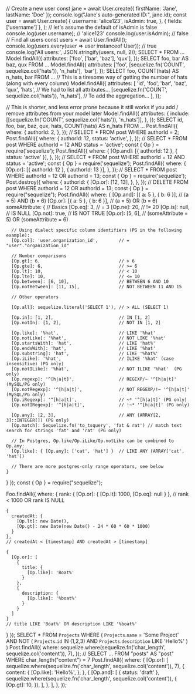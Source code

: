 // Create a new user
const jane = await User.create({ firstName: 'Jane', lastName: 'Doe' });
console.log("Jane's auto-generated ID:", jane.id);
const user = await User.create(
  {
    username: 'alice123',
    isAdmin: true,
  },
  { fields: ['username'] },
);
// let's assume the default of isAdmin is false
console.log(user.username); // 'alice123'
console.log(user.isAdmin); // false
// Find all users
const users = await User.findAll();
console.log(users.every(user => user instanceof User)); // true
console.log('All users:', JSON.stringify(users, null, 2));
SELECT * FROM ...
Model.findAll({
  attributes: ['foo', ['bar', 'baz'], 'qux'],
});
SELECT foo, bar AS baz, qux FROM ...
Model.findAll({
  attributes: ['foo', [sequelize.fn('COUNT', sequelize.col('hats')), 'n_hats'], 'bar'],
});
SELECT foo, COUNT(hats) AS n_hats, bar FROM ...
// This is a tiresome way of getting the number of hats (along with every column)
Model.findAll({
  attributes: [
    'id',
    'foo',
    'bar',
    'baz',
    'qux',
    'hats', // We had to list all attributes...
    [sequelize.fn('COUNT', sequelize.col('hats')), 'n_hats'], // To add the aggregation...
  ],
});

// This is shorter, and less error prone because it still works if you add / remove attributes from your model later
Model.findAll({
  attributes: {
    include: [[sequelize.fn('COUNT', sequelize.col('hats')), 'n_hats']],
  },
});
SELECT id, foo, bar, baz, qux, hats, COUNT(hats) AS n_hats FROM ...
Post.findAll({
  where: {
    authorId: 2,
  },
});
// SELECT * FROM post WHERE authorId = 2;
Post.findAll({
  where: {
    authorId: 12,
    status: 'active',
  },
});
// SELECT * FROM post WHERE authorId = 12 AND status = 'active';
const { Op } = require('sequelize');
Post.findAll({
  where: {
    [Op.and]: [{ authorId: 12 }, { status: 'active' }],
  },
});
// SELECT * FROM post WHERE authorId = 12 AND status = 'active';
const { Op } = require('sequelize');
Post.findAll({
  where: {
    [Op.or]: [{ authorId: 12 }, { authorId: 13 }],
  },
});
// SELECT * FROM post WHERE authorId = 12 OR authorId = 13;
const { Op } = require('sequelize');
Post.destroy({
  where: {
    authorId: {
      [Op.or]: [12, 13],
    },
  },
});
// DELETE FROM post WHERE authorId = 12 OR authorId = 13;
const { Op } = require("sequelize");
Post.findAll({
  where: {
    [Op.and]: [{ a: 5 }, { b: 6 }],            // (a = 5) AND (b = 6)
    [Op.or]: [{ a: 5 }, { b: 6 }],             // (a = 5) OR (b = 6)
    someAttribute: {
      // Basics
      [Op.eq]: 3,                              // = 3
      [Op.ne]: 20,                             // != 20
      [Op.is]: null,                           // IS NULL
      [Op.not]: true,                          // IS NOT TRUE
      [Op.or]: [5, 6],                         // (someAttribute = 5) OR (someAttribute = 6)

      // Using dialect specific column identifiers (PG in the following example):
      [Op.col]: 'user.organization_id',        // = "user"."organization_id"

      // Number comparisons
      [Op.gt]: 6,                              // > 6
      [Op.gte]: 6,                             // >= 6
      [Op.lt]: 10,                             // < 10
      [Op.lte]: 10,                            // <= 10
      [Op.between]: [6, 10],                   // BETWEEN 6 AND 10
      [Op.notBetween]: [11, 15],               // NOT BETWEEN 11 AND 15

      // Other operators

      [Op.all]: sequelize.literal('SELECT 1'), // > ALL (SELECT 1)

      [Op.in]: [1, 2],                         // IN [1, 2]
      [Op.notIn]: [1, 2],                      // NOT IN [1, 2]

      [Op.like]: '%hat',                       // LIKE '%hat'
      [Op.notLike]: '%hat',                    // NOT LIKE '%hat'
      [Op.startsWith]: 'hat',                  // LIKE 'hat%'
      [Op.endsWith]: 'hat',                    // LIKE '%hat'
      [Op.substring]: 'hat',                   // LIKE '%hat%'
      [Op.iLike]: '%hat',                      // ILIKE '%hat' (case insensitive) (PG only)
      [Op.notILike]: '%hat',                   // NOT ILIKE '%hat'  (PG only)
      [Op.regexp]: '^[h|a|t]',                 // REGEXP/~ '^[h|a|t]' (MySQL/PG only)
      [Op.notRegexp]: '^[h|a|t]',              // NOT REGEXP/!~ '^[h|a|t]' (MySQL/PG only)
      [Op.iRegexp]: '^[h|a|t]',                // ~* '^[h|a|t]' (PG only)
      [Op.notIRegexp]: '^[h|a|t]',             // !~* '^[h|a|t]' (PG only)

      [Op.any]: [2, 3],                        // ANY (ARRAY[2, 3]::INTEGER[]) (PG only)
      [Op.match]: Sequelize.fn('to_tsquery', 'fat & rat') // match text search for strings 'fat' and 'rat' (PG only)

      // In Postgres, Op.like/Op.iLike/Op.notLike can be combined to Op.any:
      [Op.like]: { [Op.any]: ['cat', 'hat'] }  // LIKE ANY (ARRAY['cat', 'hat'])

      // There are more postgres-only range operators, see below
    }
  }
});
const { Op } = require("sequelize");

Foo.findAll({
  where: {
    rank: {
      [Op.or]: {
        [Op.lt]: 1000,
        [Op.eq]: null
      }
    },
    // rank < 1000 OR rank IS NULL

    {
      createdAt: {
        [Op.lt]: new Date(),
        [Op.gt]: new Date(new Date() - 24 * 60 * 60 * 1000)
      }
    },
    // createdAt < [timestamp] AND createdAt > [timestamp]

    {
      [Op.or]: [
        {
          title: {
            [Op.like]: 'Boat%'
          }
        },
        {
          description: {
            [Op.like]: '%boat%'
          }
        }
      ]
    }
    // title LIKE 'Boat%' OR description LIKE '%boat%'
  }
});
SELECT *
FROM `Projects`
WHERE (
  `Projects`.`name` = 'Some Project'
  AND NOT (
    `Projects`.`id` IN (1,2,3)
    AND
    `Projects`.`description` LIKE 'Hello%'
  )
)
Post.findAll({
  where: sequelize.where(sequelize.fn('char_length', sequelize.col('content')), 7),
});
// SELECT ... FROM "posts" AS "post" WHERE char_length("content") = 7
Post.findAll({
  where: {
    [Op.or]: [
      sequelize.where(sequelize.fn('char_length', sequelize.col('content')), 7),
      {
        content: {
          [Op.like]: 'Hello%',
        },
      },
      {
        [Op.and]: [
          { status: 'draft' },
          sequelize.where(sequelize.fn('char_length', sequelize.col('content')), {
            [Op.gt]: 10,
          }),
        ],
      },
    ],
  },
});
